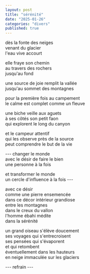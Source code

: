 ```yaml
---
layout: post
title: "sérénité"
date: "2025-01-26"
categories: "divers"
published: true
---
```


dès la fonte des neiges  
venant du glacier  
l'eau vive accourt  

elle fraye son chemin  
au travers des rochers  
jusqu'au fond  

une source de joie remplit la vallée  
jusqu'au sommet des montagnes  

pour la première fois au campement  
le calme est complet comme un fleuve  

une biche veille aux aguets  
à ses côtés son petit faon  
qui explorent le long du canyon  

et le campeur attentif  
qui les observe près de la source  
peut comprendre le but de la vie  

--- changer le monde  
avec le désir de faire le bien  
une personne à la fois  

et transformer le monde  
un cercle d'influence à la fois ---  

avec ce désir  
comme une pierre ensemencée  
dans ce décor intérieur grandiose  
entre les montagnes  
dans le creux du vallon  
l'homme ébahi médite  
dans la sérénité  

un grand oiseau s'élève doucement  
ses voyages qui s'entrecroisent  
ses pensées qui s'évaporent  
et qui retombent  
éventuellement dans les hauteurs  
en neige immaculée sur les glaciers  

--- refrain ---
